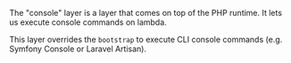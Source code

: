 The "console" layer is a layer that comes on top of the PHP runtime. It lets us execute console commands on lambda.

This layer overrides the `bootstrap` to execute CLI console commands (e.g. Symfony Console or Laravel Artisan).
